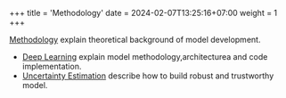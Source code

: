 +++
title = 'Methodology'
date = 2024-02-07T13:25:16+07:00
weight = 1
+++

[Methodology](/model/methodology/) explain theoretical background of model development.
- [Deep Learning](/model/methodology/deeplearn/) explain model methodology,architecturea and code implementation.
- [Uncertainty Estimation](/model/methodology/uncertain/) describe how to build robust and trustworthy model.